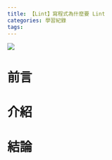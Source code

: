 ```yaml
---
title: 【Lint】寫程式為什麼要 Lint
categories: 學習紀錄
tags:
---
```


![](https://i.imgur.com/0QAGPDc.png)

# 前言

<!-- more -->

# 介紹

# 結論
